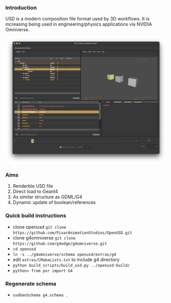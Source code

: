 

### Introduction

USD is a modern composition file format used by 3D workflows.
It is increasing being used in engineering/physics applications 
via NVIDIA Omniverse. 

![Example of usdview of G4-USD](./public/images/intro_image.png)

### Aims

1. Renderble USD file
2. Direct load to Geant4
3. As similar structure as GDML/G4
4. Dynamic update of boolean/references

### Quick build instructions

* clone openusd `git clone https://github.com/PixarAnimationStudios/OpenUSD.git `
* clone g4omniverse `git clone https://github.com/g4edge/g4omniverse.git`
* `cd openusd`
* `ln -s ../g4omniverse/schema openusd/extras/g4`
* edit `extras/CMakeLists.txt` to include g4 directory
* `python build_scripts/build_usd.py ../openusd-build/`
* `python> from pxr import G4`

### Regenerate schema

* `usdGenSchema g4.schema .`

